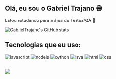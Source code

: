 ## Olá, eu sou o Gabriel Trajano 😄
Estou estudando para a área de Testes/QA 🚀
<br/>

![GabrielTrajano's GitHub stats](https://github-readme-stats.vercel.app/api?username=gabrieltrajano&theme=blue-green)
<br/>


## Tecnologias que eu uso: 
<div>
<img alt="javascript" src="https://img.shields.io/badge/JavaScript-F7DF1E?style=for-the-badge&logo=javascript&logoColor=black"/>
<img alt="nodejs" src="https://img.shields.io/badge/Node.js-43853D?style=for-the-badge&logo=node.js&logoColor=white"/>
<img alt="python" src="https://img.shields.io/badge/Python-14354C?style=for-the-badge&logo=python&logoColor=white"/>
<img alt="java" src="https://img.shields.io/badge/Java-ED8B00?style=for-the-badge&logo=java&logoColor=white"/>
<img alt="html" src="https://img.shields.io/badge/HTML5-E34F26?style=for-the-badge&logo=html5&logoColor=white"/>
<img alt="css" src="https://img.shields.io/badge/CSS3-1572B6?style=for-the-badge&logo=css3&logoColor=white"/>
</div>

<br/>

![](https://github-readme-stats.vercel.app/api/top-langs/?username=gabrieltrajano&theme=blue-green)
